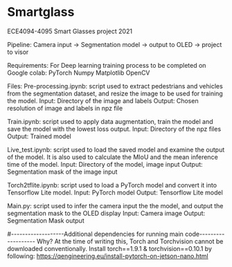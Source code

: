 # Smartglass
ECE4094-4095 Smart Glasses project 2021

Pipeline: Camera input → Segmentation model → output to OLED → project to visor

Requirements:
For Deep learning training process to be completed on Google colab:
PyTorch
Numpy
Matplotlib
OpenCV

Files:
Pre-processing.ipynb: script used to extract pedestrians and vehicles from the segmentation dataset, and resize the image to be used for training the model.
Input: Directory of the image and labels
Output: Chosen resolution of image and labels in npz file

Train.ipynb: script used to apply data augmentation, train the model and save the model with the lowest loss output.
Input: Directory of the npz files
Output: Trained model

Live_test.ipynb: script used to load the saved model and examine the output of the model. It is also used to calculate the MIoU and the mean inference time of the model.
Input: Directory of the model, image input
Output: Segmentation mask of the image input

Torch2tflite.ipynb: script used to load a PyTorch model and convert it into Tensorflow Lite model.
Input: PyTorch model
Output: Tensorflow Lite model

Main.py: script used to infer the camera input the the model, and output the segmentation mask to the OLED display
Input: Camera image
Output: Segmentation Mask output

#-------------------Additional dependencies for running main code-------------------
Why? At the time of writing this, Torch and Torchvision cannot be downloaded conventionally. 
Install torch==1.9.1 & torchvision==0.10.1 by following:
https://qengineering.eu/install-pytorch-on-jetson-nano.html
